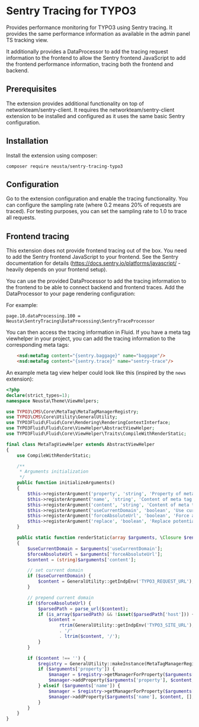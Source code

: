 # Sentry Tracing for TYPO3

Provides performance monitoring for TYPO3 using Sentry tracing.
It provides the same performance information as available in the admin
panel TS tracking view.

It additionally provides a DataProcessor to add the tracing request information
to the frontend to allow the Sentry frontend JavaScript to add the frontend performance
information, tracing both the frontend and backend.

## Prerequisites

The extension provides additional functionality on top of networkteam/sentry-client.
It requires the networkteam/sentry-client extension to be installed and configured as
it uses the same basic Sentry configuration.

## Installation

Install the extension using composer:

```
composer require neusta/sentry-tracing-typo3
```

## Configuration

Go to the extension configuration and enable the tracing functionality.
You can configure the sampling rate (where 0.2 means 20% of requests are traced).
For testing purposes, you can set the sampling rate to 1.0 to trace all requests.

## Frontend tracing

This extension does not provide frontend tracing out of the box. You need to add
the Sentry frontend JavaScript to your frontend. See the Sentry documentation for
details (https://docs.sentry.io/platforms/javascript/ - heavily depends on your
frontend setup).

You can use the provided DataProcessor to add the tracing information to the frontend to be able to connect backend and frontend traces.
Add the DataProcessor to your page rendering configuration:

For example:

```typo3_typoscript
page.10.dataProcessing.100 = Neusta\SentryTracing\DataProcessing\SentryTraceProcessor
```

You can then access the tracing information in Fluid. If you have a meta tag viewhelper
in your project, you can add the tracing information to the corresponding meta tags:

```html
    <nsd:metaTag content="{sentry.baggage}" name="baggage"/>
    <nsd:metaTag content="{sentry.trace}" name="sentry-trace"/>
```

An example meta tag view helper could look like this (inspired by the `news` extension):

```php
<?php
declare(strict_types=1);
namespace Neusta\Theme\ViewHelpers;

use TYPO3\CMS\Core\MetaTag\MetaTagManagerRegistry;
use TYPO3\CMS\Core\Utility\GeneralUtility;
use TYPO3Fluid\Fluid\Core\Rendering\RenderingContextInterface;
use TYPO3Fluid\Fluid\Core\ViewHelper\AbstractViewHelper;
use TYPO3Fluid\Fluid\Core\ViewHelper\Traits\CompileWithRenderStatic;

final class MetaTagViewHelper extends AbstractViewHelper
{
    use CompileWithRenderStatic;

    /**
     * Arguments initialization
     */
    public function initializeArguments()
    {
        $this->registerArgument('property', 'string', 'Property of meta tag', false, '', false);
        $this->registerArgument('name', 'string', 'Content of meta tag using the name attribute', false, '', false);
        $this->registerArgument('content', 'string', 'Content of meta tag', true, null, false);
        $this->registerArgument('useCurrentDomain', 'boolean', 'Use current domain', false, false);
        $this->registerArgument('forceAbsoluteUrl', 'boolean', 'Force absolut domain', false, false);
        $this->registerArgument('replace', 'boolean', 'Replace potential existing tag', false, false);
    }

    public static function renderStatic(array $arguments, \Closure $renderChildrenClosure, RenderingContextInterface $renderingContext)
    {
        $useCurrentDomain = $arguments['useCurrentDomain'];
        $forceAbsoluteUrl = $arguments['forceAbsoluteUrl'];
        $content = (string)$arguments['content'];

        // set current domain
        if ($useCurrentDomain) {
            $content = GeneralUtility::getIndpEnv('TYPO3_REQUEST_URL');
        }

        // prepend current domain
        if ($forceAbsoluteUrl) {
            $parsedPath = parse_url($content);
            if (is_array($parsedPath) && !isset($parsedPath['host'])) {
                $content =
                    rtrim(GeneralUtility::getIndpEnv('TYPO3_SITE_URL'), '/')
                    . '/'
                    . ltrim($content, '/');
            }
        }

        if ($content !== '') {
            $registry = GeneralUtility::makeInstance(MetaTagManagerRegistry::class);
            if ($arguments['property']) {
                $manager = $registry->getManagerForProperty($arguments['property']);
                $manager->addProperty($arguments['property'], $content, [], $arguments['replace'], 'property');
            } elseif ($arguments['name']) {
                $manager = $registry->getManagerForProperty($arguments['name']);
                $manager->addProperty($arguments['name'], $content, [], $arguments['replace'], 'name');
            }
        }
    }
}
```
